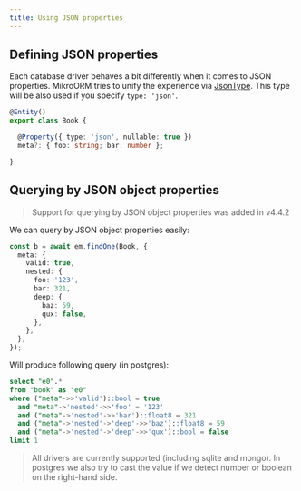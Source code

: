 ```yaml
---
title: Using JSON properties
---
```


## Defining JSON properties

Each database driver behaves a bit differently when it comes to JSON properties.
MikroORM tries to unify the experience via [JsonType](custom-types.md#jsontype).
This type will be also used if you specify `type: 'json'`.

```ts
@Entity()
export class Book {

  @Property({ type: 'json', nullable: true })
  meta?: { foo: string; bar: number };

}
```

## Querying by JSON object properties

> Support for querying by JSON object properties was added in v4.4.2

We can query by JSON object properties easily:

```ts
const b = await em.findOne(Book, {
  meta: {
    valid: true,
    nested: { 
      foo: '123', 
      bar: 321, 
      deep: { 
        baz: 59,
        qux: false,
      },
    },
  },
});
```

Will produce following query (in postgres):

```sql
select "e0".* 
from "book" as "e0" 
where ("meta"->>'valid')::bool = true 
  and "meta"->'nested'->>'foo' = '123' 
  and ("meta"->'nested'->>'bar')::float8 = 321 
  and ("meta"->'nested'->'deep'->>'baz')::float8 = 59 
  and ("meta"->'nested'->'deep'->>'qux')::bool = false 
limit 1
```

> All drivers are currently supported (including sqlite and mongo). In postgres we
> also try to cast the value if we detect number or boolean on the right-hand side.
